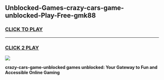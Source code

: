 
## Unblocked-Games-crazy-cars-game-unblocked-Play-Free-gmk88
<h3>
<a href="https://premium76.site?title=crazy-cars-game-unblocked&ref=24M">CLICK TO PLAY</a></h3>
<hr>

<h3>
<a href="https://premium76.site?title=crazy-cars-game-unblocked&ref=24M">CLICK 2 PLAY</a>
  
</h3>

<a href="https://premium76.site?title=crazy-cars-game-unblocked&ref=24M"><img src="https://clearcache.store/games.png"></a>


**crazy-cars-game-unblocked games unblocked: Your Gateway to Fun and Accessible Online Gaming**
